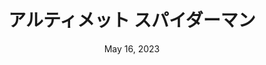 ---
layout: nds
title: "アルティメット スパイダーマン"
ogtitle: "Ultimate Spider-Man"
transtitle: "Ultimate Spider-Man"
categories:
 - approved
 - nds
 - universal
 - safe
tags:
- spiderman
date: May 16, 2023
publisher: Activision
gid: ultimate-spiderman
alt: true
alts:
 - us.default
edition: jp
permalink: /games/ultimate-spiderman/jp/play/details
---